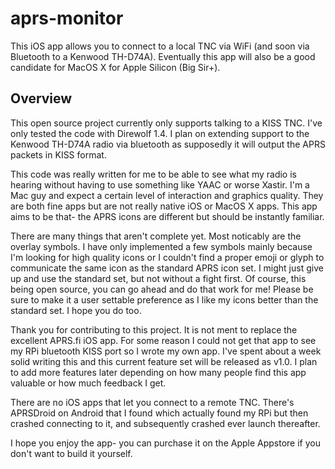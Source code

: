# aprs-monitor

This iOS app allows you to connect to a local TNC via WiFi (and soon via Bluetooth to a Kenwood TH-D74A).  Eventually this app will also be a good candidate for MacOS X for Apple Silicon (Big Sir+).

## Overview

This open source project currently only supports talking to a KISS TNC.  I've only tested the code with Direwolf 1.4.  I plan on extending support to the Kenwood TH-D74A radio via bluetooth as supposedly it will output the APRS packets in KISS format.

This code was really written for me to be able to see what my radio is hearing without having to use something like YAAC or worse Xastir.  I'm a Mac guy and expect a certain level of interaction and graphics quality.  They are both fine apps but are not really native iOS or MacOS X apps.  This app aims to be that-  the APRS icons are different but should be instantly familiar.

There are many things that aren't complete yet.  Most noticably are the overlay symbols.  I have only implemented a few symbols mainly because I'm looking for high quality icons or I couldn't find a proper emoji or glyph to communicate the same icon as the standard APRS icon set.   I might just give up and use the standard set, but not without a fight first.  Of course, this being open source, you can go ahead and do that work for me!  Please be sure to make it a user settable preference as I like my icons better than the standard set.  I hope you do too.

Thank you for contributing to this project.  It is not ment to replace the excellent APRS.fi iOS app.  For some reason I could not get that app to see my RPi bluetooth KISS port so I wrote my own app.  I've spent about a week solid writing this and this current feature set will be released as v1.0.  I plan to add more features later depending on how many people find this app valuable or how much feedback I get.  

There are no iOS apps that let you connect to a remote TNC.  There's APRSDroid on Android that I found which actually found my RPi but then crashed connecting to it, and subsequently crashed ever launch thereafter.

I hope you enjoy the app-  you can purchase it on the Apple Appstore if you don't want to build it yourself.